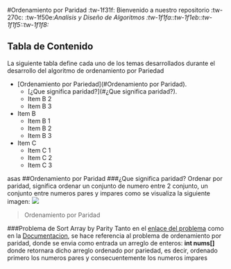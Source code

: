#Ordenamiento por Paridad  :tw-1f31f:
Bienvenido  a nuestro repositorio :tw-270c:
:tw-1f50e:*Analisis y Diseño de Algoritmos  :tw-1f1fa::tw-1f1eb::tw-1f1f5::tw-1f1f8:*

## Tabla de Contenido
La siguiente tabla define cada uno de los temas desarrollados durante el desarrollo del algoritmo de ordenamiento por Pariedad
                
+ [Ordenamiento por Pariedad](#Ordenamiento por Paridad).
    + [¿Que significa paridad?](#¿Que significa paridad?).
    + Item B 2
    + Item B 3
+ Item B
    + Item B 1
    + Item B 2
    + Item B 3
+ Item C
    * Item C 1
    * Item C 2
    * Item C 3
	
asas
##Ordenamiento por Paridad
###¿Que significa paridad?
Ordenar por paridad, significa ordenar un conjunto de numero entre 2 conjunto, un conjunto entre numeros pares y impares como se visualiza la siguiente imagen:
![](https://i.ibb.co/KxmxG9y/Captura2332.png)

> Ordenamiento por Paridad

###Problema de Sort Array by Parity
Tanto en el  [enlace del problema](https://leetcode.com/problems/sort-array-by-parity/) como en la [Documentacion](https://leetcode.com/problems/sort-array-by-parity/), se hace referencia al problema de ordenamiento por paridad, donde se envia como entrada un arreglo de enteros: **int nums[]** donde retornara dicho arreglo ordenado por pariedad, es decir,  ordenado primero los numeros  pares y consecuentemente los numeros impares 



